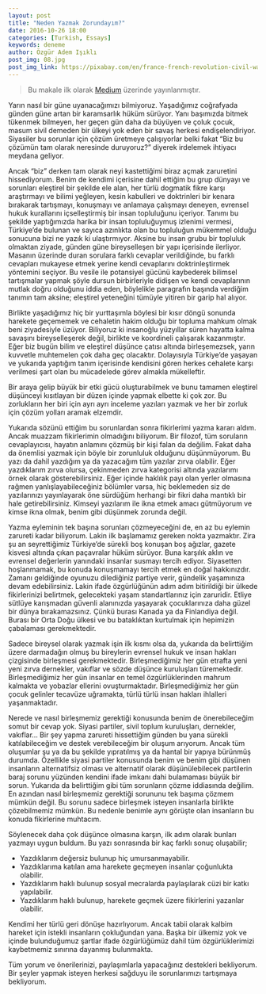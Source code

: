 ```yaml
---
layout: post
title: "Neden Yazmak Zorundayım?"
date: 2016-10-26 18:00
categories: [Turkish, Essays]
keywords: deneme
author: Özgür Adem Işıklı
post_img: 08.jpg
post_img_link: https://pixabay.com/en/france-french-revolution-civil-war-63022
---
```


> Bu makale ilk olarak [Medium](https://medium.com/@iozguradem/neden-yazmak-zorunday%C4%B1m-a5ca451cb192) üzerinde yayınlanmıştır.

Yarın nasıl bir güne uyanacağımızı bilmiyoruz. Yaşadığımız coğrafyada günden güne artan bir karamsarlık hüküm sürüyor. Yanı başımızda bitmek tükenmek bilmeyen, her geçen gün daha da büyüyen ve çoluk çocuk, masum sivil demeden bir ülkeyi yok eden bir savaş herkesi endişelendiriyor. Siyasiler bu sorunlar için çözüm üretmeye çalışıyorlar belki fakat “Biz bu çözümün tam olarak neresinde duruyoruz?” diyerek irdelemek ihtiyacı meydana geliyor.

Ancak “biz” derken tam olarak neyi kastettiğimi biraz açmak zaruretini hissediyorum. Benim de kendimi içerisine dahil ettiğim bu grup dünyayı ve sorunları eleştirel bir şekilde ele alan, her türlü dogmatik fikre karşı araştırmayı ve bilimi yeğleyen, kesin kabulleri ve doktrinleri bir kenara bırakarak tartışmayı, konuşmayı ve anlamaya çalışmayı deneyen, evrensel hukuk kurallarını içselleştirmiş bir insan topluluğunu içeriyor. Tanımı bu şekilde yaptığımızda harika bir insan topluluğuymuş izlenimi vermesi, Türkiye’de bulunan ve sayıca azınlıkta olan bu topluluğun mükemmel olduğu sonucuna bizi ne yazık ki ulaştırmıyor. Aksine bu insan grubu bir topluluk olmaktan ziyade, günden güne bireyselleşen bir yapı içerisinde ilerliyor. Masanın üzerinde duran sorulara farklı cevaplar verildiğinde, bu farklı cevapları mukayese etmek yerine kendi cevaplarını doktrinleştirmek yöntemini seçiyor. Bu vesile ile potansiyel gücünü kaybederek bilimsel tartışmalar yapmak şöyle dursun birbirleriyle didişen ve kendi cevaplarının mutlak doğru olduğunu iddia eden, böylelikle paragrafın başında verdiğim tanımın tam aksine; eleştirel yeteneğini tümüyle yitiren bir garip hal alıyor.

Birlikte yaşadığımız hiç bir yurttaşımla böylesi bir kısır döngü sonunda harekete geçememek ve cehaletin hakim olduğu bir topluma mahkum olmak beni ziyadesiyle üzüyor. Biliyoruz ki insanoğlu yüzyıllar süren hayatta kalma savaşını bireyselleşerek değil, birlikte ve koordineli çalışarak kazanmıştır. Eğer biz bugün bilim ve eleştirel düşünce çatısı altında birleşemezsek, yarın kuvvetle muhtemelen çok daha geç olacaktır. Dolayısıyla Türkiye’de yaşayan ve yukarıda yaptığım tanım içerisinde kendisini gören herkes cehalete karşı verilmesi şart olan bu mücadelede görev almakla mükelleftir.

Bir araya gelip büyük bir etki gücü oluşturabilmek ve bunu tamamen eleştirel düşünceyi kısıtlayan bir düzen içinde yapmak elbette ki çok zor. Bu zorlukların her biri için ayrı ayrı inceleme yazıları yazmak ve her bir zorluk için çözüm yolları aramak elzemdir.

Yukarıda sözünü ettiğim bu sorunlardan sonra fikirlerimi yazma kararı aldım. Ancak muazzam fikirlerimin olmadığını biliyorum. Bir filozof, tüm soruların cevaplayıcısı, hayatın anlamını çözmüş bir kişi falan da değilim. Fakat daha da önemlisi yazmak için böyle bir zorunluluk olduğunu düşünmüyorum. Bu yazı da dahil yazdığım ya da yazacağım tüm yazılar zırva olabilir. Eğer yazdıklarım zırva olursa, çekinmeden zırva kategorisi altında yazılarımı örnek olarak gösterebilirsiniz. Eğer içinde haklılık payı olan yerler olmasına rağmen yanlışlayabileceğiniz bölümler varsa, hiç beklemeden siz de yazılarınızı yayınlayarak öne sürdüğüm herhangi bir fikri daha mantıklı bir hale getirebilirsiniz. Kimseyi yazılarım ile ikna etmek amacı gütmüyorum ve kimse ikna olmak, benim gibi düşünmek zorunda değil.

Yazma eyleminin tek başına sorunları çözmeyeceğini de, en az bu eylemin zarureti kadar biliyorum. Lakin ilk başlamamız gereken nokta yazmaktır. Zira şu an seyrettiğimiz Türkiye’de sürekli boş konuşan boş ağızlar, gazete kisvesi altında çıkan paçavralar hüküm sürüyor. Buna karşılık aklın ve evrensel değerlerin yanındaki insanlar susmayı tercih ediyor. Siyasetten hoşlanmamak, bu konuda konuşmamayı tercih etmek en doğal hakkınızdır. Zamanı geldiğinde oyunuzu dilediğiniz partiye verir, gündelik yaşamınıza devam edebilirsiniz. Lakin ifade özgürlüğünün adım adım bitirildiği bir ülkede fikirlerinizi belirtmek, gelecekteki yaşam standartlarınız için zaruridir. Etliye sütlüye karışmadan güvenli alanınızda yaşayarak çocuklarınıza daha güzel bir dünya bırakamazsınız. Çünkü burası Kanada ya da Finlandiya değil. Burası bir Orta Doğu ülkesi ve bu bataklıktan kurtulmak için hepimizin çabalaması gerekmektedir.

Sadece bireysel olarak yazmak işin ilk kısmı olsa da, yukarıda da belirttiğim üzere darmadağın olmuş bu bireylerin evrensel hukuk ve insan hakları çizgisinde birleşmesi gerekmektedir. Birleşmediğimiz her gün etrafta yeni yeni zırva dernekler, vakıflar ve sözde düşünce kuruluşları türemektedir. Birleşmediğimiz her gün insanlar en temel özgürlüklerinden mahrum kalmakta ve yobazlar ellerini ovuşturmaktadır. Birleşmediğimiz her gün çocuk gelinler tecavüze uğramakta, türlü türlü insan hakları ihlalleri yaşanmaktadır.

Nerede ve nasıl birleşmemiz gerektiği konusunda benim de önerebileceğim somut bir cevap yok. Siyasi partiler, sivil toplum kuruluşları, dernekler, vakıflar… Bir şey yapma zarureti hissettiğim günden bu yana sürekli katılabileceğim ve destek verebileceğim bir oluşum arıyorum. Ancak tüm oluşumlar şu ya da bu şekilde yıpratılmış ya da hantal bir yapıya bürünmüş durumda. Özellikle siyasi partiler konusunda benim ve benim gibi düşünen insanların alternatifsiz olması ve alternatif olarak düşünülebilecek partilerin baraj sorunu yüzünden kendini ifade imkanı dahi bulamaması büyük bir sorun. Yukarıda da belirttiğim gibi tüm sorunların çözme iddiasında değilim. En azından nasıl birleşmemiz gerektiği sorununu tek başıma çözmem mümkün değil. Bu sorunu sadece birleşmek isteyen insanlarla birlikte çözebilmemiz mümkün. Bu nedenle benimle aynı görüşte olan insanların bu konuda fikirlerine muhtacım.

Söylenecek daha çok düşünce olmasına karşın, ilk adım olarak bunları yazmayı uygun buldum. Bu yazı sonrasında bir kaç farklı sonuç oluşabilir;

- Yazdıklarım değersiz bulunup hiç umursanmayabilir.
- Yazdıklarıma katılan ama harekete geçmeyen insanlar çoğunlukta olabilir.
- Yazdıklarım haklı bulunup sosyal mecralarda paylaşılarak cüzi bir katkı yapılabilir.
- Yazdıklarım haklı bulunup, harekete geçmek üzere fikirlerini yazanlar olabilir.

Kendimi her türlü geri dönüşe hazırlıyorum. Ancak tabii olarak kalbim hareket için istekli insanların çokluğundan yana. Başka bir ülkemiz yok ve içinde bulunduğumuz şartlar ifade özgürlüğümüz dahil tüm özgürlüklerimizi kaybetmemiz sınırına dayanmış bulunmakta.

Tüm yorum ve önerilerinizi, paylaşımlarla yapacağınız destekleri bekliyorum. Bir şeyler yapmak isteyen herkesi sağduyu ile sorunlarımızı tartışmaya bekliyorum.
